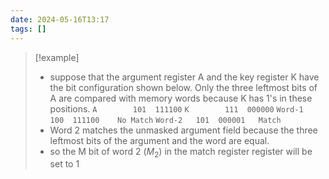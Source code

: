 ```yaml
---
date: 2024-05-16T13:17
tags: []
---
```

>[!example]
>- suppose that the argument register A and the key register K have the bit configuration shown below. Only the three leftmost bits of A are compared with memory words because K has 1's in these positions. 
> `A        101  111100`
> `K        111  000000`
> `Word-1   100  111100    No Match` 
> `Word-2   101  000001   Match` 
>- Word 2 matches the unmasked argument field because the three leftmost bits of the argument and the word are equal.
>- so the M bit of word 2 ($M_2$) in the match register register will be set to 1
